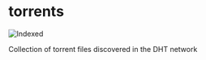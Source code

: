 torrents 
========
![Indexed](https://img.shields.io/badge/indexed-170758-blue)

Collection of torrent files discovered in the DHT network

